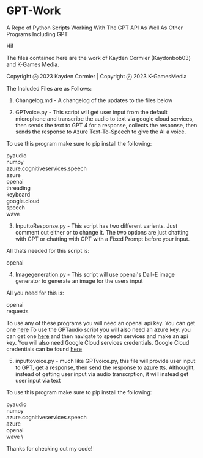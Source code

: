 # GPT-Work

A Repo of Python Scripts Working With The GPT API As Well As Other Programs Including GPT

Hi!

The files contained here are the work of Kayden Cormier (Kaydonbob03) and K-Games Media.

Copyright ⓒ 2023 Kayden Cormier | Copyright ⓒ 2023 K-GamesMedia

The Included Files are as Follows:

1. Changelog.md - A changelog of the updates to the files below

2. GPTvoice.py - This script will get user input from the default microphone and transcribe the audio to text via google cloud services, then sends the text to GPT 4 for a response, collects the response, then sends the response to Azure Text-To-Speech to give the AI a voice.

To use this program make sure to pip install the following:

pyaudio \
numpy \
azure.cognitiveservices.speech \
azure \
openai \
threading \
keyboard \
google.cloud \
speech \
wave

3. InputtoResponse.py - This script has two different varients. Just comment out either or to change it. The two options are just chatting with GPT or chatting with GPT with a Fixed Prompt before your input.

All thats needed for this script is:

openai

4. Imagegeneration.py - This script will use openai's Dall-E image generator to generate an image for the users input

All you need for this is:

openai \
requests

To use any of these programs you will need an openai api key. You can get one [here](https://platform.openai.com/account/api-keys)
To use the GPTaudio script you will also need an azure key. you can get one [here](https://portal.azure.com/#home) and then navigate to speech services and make an api key. You will also need Google Cloud services credentials. Google Cloud credentials can be found [here](https://console.cloud.google.com/apis/credentials)

5. inputtovoice.py - much like GPTvoice.py, this file will provide user input to GPT, get a response, then send the response to azure tts. Althought, instead of getting user input via audio transcrption, it will instead get user input via text

To use this program make sure to pip install the following:

pyaudio \
numpy \
azure.cognitiveservices.speech \
azure \
openai \
wave \

Thanks for checking out my code!
